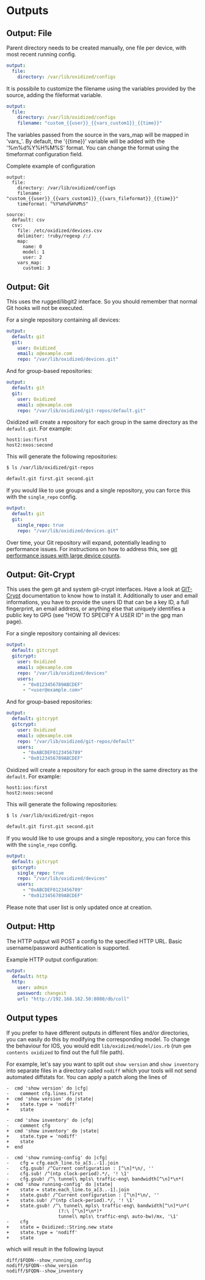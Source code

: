 # Outputs

## Output: File

Parent directory needs to be created manually, one file per device, with most recent running config.

```yaml
output:
  file:
    directory: /var/lib/oxidized/configs
```
It is possibile to customize the filename using the variables provided by the source, adding the fileformat variable.

```yaml
output:
  file:
    directory: /var/lib/oxidized/configs
    filename: "custom_{{user}}_{{vars_custom1}}_{{time}}"
```
The variables passed from the source in the vars_map will be mapped in 'vars_<name>'. 
By default, the '{{time}}' variable will be added with the '%m%d%Y%H%M%S' format. 
You can change the format using the timeformat configuration field.

Complete example of configuration
```
output:
  file:
    directory: /var/lib/oxidized/configs
    filename: "custom_{{user}}_{{vars_custom1}}_{{vars_fileformat}}_{{time}}"
    timeformat: "%Y%m%d%H%M%S"

source:
  default: csv
  csv:
    file: /etc/oxidized/devices.csv
    delimiter: !ruby/regexp /:/
    map:
      name: 0
      model: 1
      user: 2
    vars_map:
      custom1: 3

```

## Output: Git

This uses the rugged/libgit2 interface. So you should remember that normal Git hooks will not be executed.

For a single repository containing all devices:

```yaml
output:
  default: git
  git:
    user: Oxidized
    email: o@example.com
    repo: "/var/lib/oxidized/devices.git"
```

And for group-based repositories:

```yaml
output:
  default: git
  git:
    user: Oxidized
    email: o@example.com
    repo: "/var/lib/oxidized/git-repos/default.git"
```

Oxidized will create a repository for each group in the same directory as the `default.git`. For
example:

```csv
host1:ios:first
host2:nxos:second
```

This will generate the following repositories:

```bash
$ ls /var/lib/oxidized/git-repos

default.git first.git second.git
```

If you would like to use groups and a single repository, you can force this with the `single_repo` config.

```yaml
output:
  default: git
  git:
    single_repo: true
    repo: "/var/lib/oxidized/devices.git"

```

Over time, your Git repository will expand, potentially leading to performance issues. For instructions on how to address this, see [git performance issues with large device counts](Troubleshooting.md#git-performance-issues-with-large-device-counts).

## Output: Git-Crypt

This uses the gem git and system git-crypt interfaces. Have a look at [GIT-Crypt](https://www.agwa.name/projects/git-crypt/) documentation to know how to install it.
Additionally to user and email informations, you have to provide the users ID that can be a key ID, a full fingerprint, an email address, or anything else that uniquely identifies a public key to GPG (see "HOW TO SPECIFY A USER ID" in the gpg man page).

For a single repository containing all devices:

```yaml
output:
  default: gitcrypt
  gitcrypt:
    user: Oxidized
    email: o@example.com
    repo: "/var/lib/oxidized/devices"
    users:
      - "0x0123456789ABCDEF"
      - "<user@example.com>"
```

And for group-based repositories:

```yaml
output:
  default: gitcrypt
  gitcrypt:
    user: Oxidized
    email: o@example.com
    repo: "/var/lib/oxidized/git-repos/default"
    users:
      - "0xABCDEF0123456789"
      - "0x0123456789ABCDEF"
```

Oxidized will create a repository for each group in the same directory as the `default`. For
example:

```csv
host1:ios:first
host2:nxos:second
```

This will generate the following repositories:

```bash
$ ls /var/lib/oxidized/git-repos

default.git first.git second.git
```

If you would like to use groups and a single repository, you can force this with the `single_repo` config.

```yaml
output:
  default: gitcrypt
  gitcrypt:
    single_repo: true
    repo: "/var/lib/oxidized/devices"
    users:
      - "0xABCDEF0123456789"
      - "0x0123456789ABCDEF"

```

Please note that user list is only updated once at creation.

## Output: Http

The HTTP output will POST a config to the specified HTTP URL. Basic username/password authentication is supported.

Example HTTP output configuration:

```yaml
output:
  default: http
  http:
    user: admin
    password: changeit
    url: "http://192.168.162.50:8080/db/coll"
```

## Output types

If you prefer to have different outputs in different files and/or directories, you can easily do this by modifying the corresponding model. To change the behaviour for IOS, you would edit `lib/oxidized/model/ios.rb` (run `gem contents oxidized` to find out the full file path).

For example, let's say you want to split out `show version` and `show inventory` into separate files in a directory called `nodiff` which your tools will not send automated diffstats for. You can apply a patch along the lines of

```text
-  cmd 'show version' do |cfg|
-    comment cfg.lines.first
+  cmd 'show version' do |state|
+    state.type = 'nodiff'
+    state

-  cmd 'show inventory' do |cfg|
-    comment cfg
+  cmd 'show inventory' do |state|
+    state.type = 'nodiff'
+    state
+  end

-  cmd 'show running-config' do |cfg|
-    cfg = cfg.each_line.to_a[3..-1].join
-    cfg.gsub! /^Current configuration : [^\n]*\n/, ''
-    cfg.sub! /^(ntp clock-period).*/, '! \1'
-    cfg.gsub! /^\ tunnel\ mpls\ traffic-eng\ bandwidth[^\n]*\n*(
+  cmd 'show running-config' do |state|
+    state = state.each_line.to_a[3..-1].join
+    state.gsub! /^Current configuration : [^\n]*\n/, ''
+    state.sub! /^(ntp clock-period).*/, '! \1'
+    state.gsub! /^\ tunnel\ mpls\ traffic-eng\ bandwidth[^\n]*\n*(
                   (?:\ [^\n]*\n*)*
                   tunnel\ mpls\ traffic-eng\ auto-bw)/mx, '\1'
-    cfg
+    state = Oxidized::String.new state
+    state.type = 'nodiff'
+    state
```

which will result in the following layout

```text
diff/$FQDN--show_running_config
nodiff/$FQDN--show_version
nodiff/$FQDN--show_inventory
```
